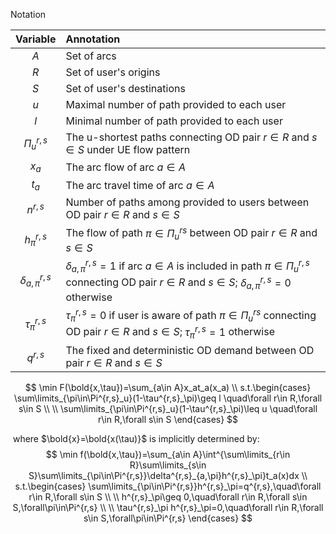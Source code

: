 Notation

|        Variable        | Annotation                                                   |
| :--------------------: | :----------------------------------------------------------- |
|          $A$           | Set of arcs                                                  |
|          $R$           | Set of user's origins                                        |
|          $S$           | Set of user's destinations                                   |
|          $u$           | Maximal number of path provided to each user                 |
|          $l$           | Minimal number of path provided to each user                 |
|     $\Pi^{r,s}_u$      | The u-shortest paths connecting OD pair $r\in R$ and $s\in S$ under UE flow pattern |
|         $x_a$          | The arc flow of arc $a\in A$                                 |
|         $t_a$          | The arc travel time of arc $a\in A$                          |
|       $n^{r,s}$        | Number of paths among provided to users between OD pair $r\in R$ and $s\in S$ |
|     $h^{r,s}_\pi$      | The flow of path $\pi\in \Pi^{rs}_u$ between OD pair $r\in R$ and $s\in S$ |
| $\delta^{r,s}_{a,\pi}$ | $\delta^{r,s}_{a,\pi}=1$ if arc $a\in A$ is included in path $\pi\in\Pi^{r,s}_u$ connecting OD pair $r\in R$ and $s\in S$;  $\delta^{r,s}_{a,\pi}=0$ otherwise |
|    $\tau^{r,s}_\pi$    | $\tau^{r,s}_\pi=0$ if user is aware of path $\pi\in\Pi^{rs}_u$ connecting OD pair $r\in R$ and $s\in S$; $\tau^{r,s}_\pi=1$ otherwise |
|       $q^{r,s}$        | The fixed and deterministic OD demand between OD pair $r\in R$ and $s\in S$ |

$$
\min F(\bold{x,\tau})=\sum_{a\in A}x_at_a(x_a)
\\
s.t.\begin{cases}
\sum\limits_{\pi\in\Pi^{r,s}_u}(1-\tau^{r,s}_\pi)\geq l \quad\forall r\in R,\forall s\in S
\\
\\
\sum\limits_{\pi\in\Pi^{r,s}_u}(1-\tau^{r,s}_\pi)\leq u \quad\forall r\in R,\forall s\in S
\end{cases}
$$

​                                                                                              where $\bold{x}=\bold{x(\tau)}$ is implicitly determined by:
$$
\min f(\bold{x,\tau})=\sum_{a\in A}\int^{\sum\limits_{r\in R}\sum\limits_{s\in S}\sum\limits_{\pi\in\Pi^{r,s}}\delta^{r,s}_{a,\pi}h^{r,s}_\pi}t_a(x)dx
\\
s.t.\begin{cases}
\sum\limits_{\pi\in\Pi^{r,s}}h^{r,s}_\pi=q^{r,s},\quad\forall r\in R,\forall s\in S
\\
\\
h^{r,s}_\pi\geq 0,\quad\forall r\in R,\forall s\in S,\forall\pi\in\Pi^{r,s}
\\
\\
\tau^{r,s}_\pi h^{r,s}_\pi=0,\quad\forall r\in R,\forall s\in S,\forall\pi\in\Pi^{r,s}
\end{cases}
$$
